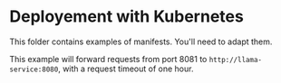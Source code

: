 # Deployement with Kubernetes

This folder contains examples of manifests. You'll need to adapt them.

This example will forward requests from port 8081 to `http://llama-service:8080`, with a request timeout of one hour.

